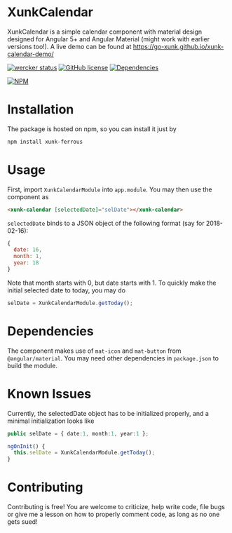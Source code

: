 # XunkCalendar

XunkCalendar is a simple calendar component with material design designed for Angular 5+ and Angular Material (might work with earlier versions too!).
A live demo can be found at https://go-xunk.github.io/xunk-calendar-demo/

[![wercker status](https://app.wercker.com/status/2e408ee45406b11f458c813a7b3ccaf5/s/master "wercker status")](https://app.wercker.com/project/byKey/2e408ee45406b11f458c813a7b3ccaf5)
[![GitHub license](https://img.shields.io/github/license/radialapps/xunk-calendar.svg)](https://github.com/radialapps/xunk-calendar/blob/master/LICENSE)
[![Dependencies](https://david-dm.org/radialapps/xunk-calendar/status.svg)](https://david-dm.org/radialapps/xunk-calendar)

[![NPM](https://nodei.co/npm/xunk-calendar.png?mini=true)](https://nodei.co/npm/xunk-calendar/)

# Installation

The package is hosted on npm, so you can install it just by

```Bash
npm install xunk-ferrous
```

# Usage

First, import `XunkCalendarModule` into `app.module`. You may then use the component as
```HTML
<xunk-calendar [selectedDate]="selDate"></xunk-calendar>
```

`selectedDate` binds to a JSON object of the following format (say for 2018-02-16):
```javascript
{
  date: 16,
  month: 1,
  year: 18
}
```

Note that month starts with 0, but date starts with 1. To quickly make the initial selected date to today, you may do
```typescript
selDate = XunkCalendarModule.getToday();
```

# Dependencies
The component makes use of `mat-icon` and `mat-button` from `@angular/material`. You may need other dependencies in `package.json` to build the module.

# Known Issues
Currently, the selectedDate object has to be initialized properly, and a minimal initialization looks like
```typescript
public selDate = { date:1, month:1, year:1 };

ngOnInit() {
  this.selDate = XunkCalendarModule.getToday();
}
```

# Contributing
Contributing is free! You are welcome to criticize, help write code, file bugs or give me a lesson on how to properly comment code, as long as no one gets sued!
